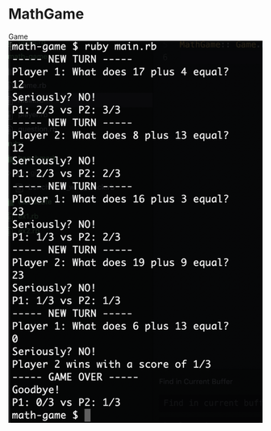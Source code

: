 # MathGame

Game
!["Screenshot of the Game"](https://github.com/mrchenliang/math-game/blob/master/game.png)
